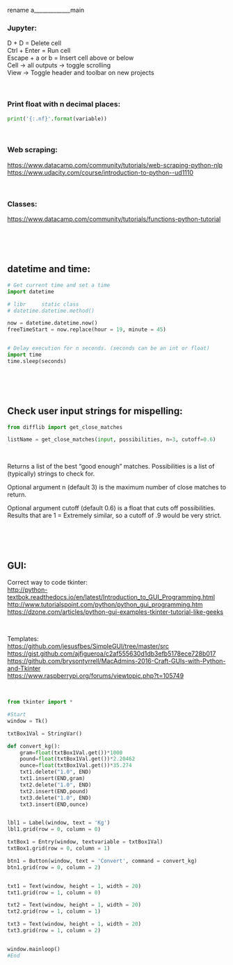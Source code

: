 rename a_____________main

### Jupyter:
D + D = Delete cell  
Ctrl + Enter = Run cell  
Escape + a or b = Insert cell above or below  
Cell -> all outputs -> toggle scrolling  
View -> Toggle header and toolbar on new projects

<br>

### Print float with n decimal places:
```python
print('{:.nf}'.format(variable))
```

<br>

### Web scraping:
https://www.datacamp.com/community/tutorials/web-scraping-python-nlp<br>
https://www.udacity.com/course/introduction-to-python--ud1110

<br>

### Classes:
https://www.datacamp.com/community/tutorials/functions-python-tutorial

<br>
<br>
<br>

## datetime and time:
```python
# Get current time and set a time
import datetime

# libr     static class
# datetime.datetime.method()

now = datetime.datetime.now()
freeTimeStart = now.replace(hour = 19, minute = 45)


# Delay execution for n seconds. (seconds can be an int or float)
import time
time.sleep(seconds)
```

<br>
<br>
<br>

## Check user input strings for mispelling:
```python
from difflib import get_close_matches

listName = get_close_matches(input, possibilities, n=3, cutoff=0.6)
```

<br>

Returns a list of the best “good enough” matches. Possibilities is a list of (typically) strings to check for.

Optional argument n (default 3) is the maximum number of close matches to return.

Optional argument cutoff (default 0.6) is a float that cuts off possibilities. Results that are 1 = Extremely similar, so a cutoff of .9 would be very strict.

<br>
<br>
<br>

## GUI:

Correct way to code tkinter:  
http://python-textbok.readthedocs.io/en/latest/Introduction_to_GUI_Programming.html  
http://www.tutorialspoint.com/python/python_gui_programming.htm  
https://dzone.com/articles/python-gui-examples-tkinter-tutorial-like-geeks

<br>

Templates:  
https://github.com/jesusfbes/SimpleGUI/tree/master/src  
https://gist.github.com/ajfigueroa/c2af555630d1db3efb5178ece728b017  
https://github.com/brysontyrrell/MacAdmins-2016-Craft-GUIs-with-Python-and-Tkinter  
https://www.raspberrypi.org/forums/viewtopic.php?t=105749

<br>

```python
from tkinter import *

#Start
window = Tk()

txtBox1Val = StringVar()

def convert_kg():
    gram=float(txtBox1Val.get())*1000
    pound=float(txtBox1Val.get())*2.20462
    ounce=float(txtBox1Val.get())*35.274
    txt1.delete("1.0", END)
    txt1.insert(END,gram)
    txt2.delete("1.0", END)
    txt2.insert(END,pound)
    txt3.delete("1.0", END)
    txt3.insert(END,ounce)


lbl1 = Label(window, text = 'Kg')
lbl1.grid(row = 0, column = 0)

txtBox1 = Entry(window, textvariable = txtBox1Val)
txtBox1.grid(row = 0, column = 1)

btn1 = Button(window, text = 'Convert', command = convert_kg)
btn1.grid(row = 0, column = 2)


txt1 = Text(window, height = 1, width = 20)
txt1.grid(row = 1, column = 0)

txt2 = Text(window, height = 1, width = 20)
txt2.grid(row = 1, column = 1)

txt3 = Text(window, height = 1, width = 20)
txt3.grid(row = 1, column = 2)


window.mainloop()
#End
```
